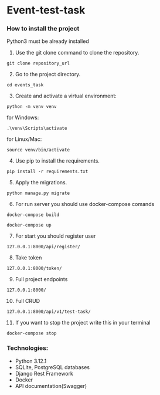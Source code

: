 # Event-test-task

### How to install the project

Python3 must be already installed

1. Use the git clone command to clone the repository.

```
git clone repository_url
```

2. Go to the project directory.

```
cd events_task
```

3. Create and activate a virtual environment:

```angular2html
python -m venv venv
```

for Windows:

```angular2html
.\venv\Scripts\activate
```

for Linux/Mac:

```angular2html
source venv/bin/activate
```

4. Use pip to install the requirements.

```angular2html
pip install -r requirements.txt
```

5. Apply the migrations.

```angular2html
python manage.py migrate
```

6. For run server you should use docker-compose comands

```
docker-compose build
```
```
docker-compose up
```

7. For start you should register user

```
127.0.0.1:8000/api/register/
```

8. Take token

```
127.0.0.1:8000/token/
```

9. Full project endpoints

```
127.0.0.1:8000/
```

10. Full CRUD

```
127.0.0.1:8000/api/v1/test-task/
```

11. If you want to stop the project write this in your terminal

```
docker-compose stop
```

### Technologies:

- Python 3.12.1
- SQLite, PostgreSQL databases
- Django Rest Framework
- Docker
- API documentation(Swagger)

